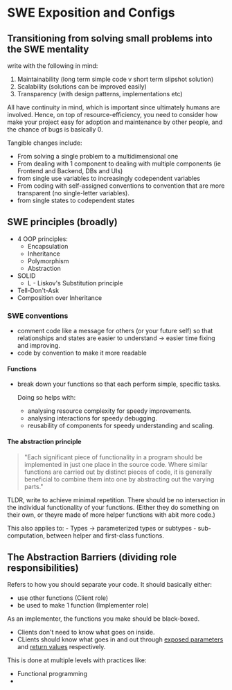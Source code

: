 # SWE Exposition and Configs

## Transitioning from solving small problems into the SWE mentality

write with the following in mind:

1. Maintainability (long term simple code v short term slipshot solution)
2. Scalability (solutions can be improved easily)
3. Transparency (with design patterns, implementations etc)

All have continuity in mind, which is important since ultimately humans are involved. Hence, on top of resource-efficiency, you need to consider how make your project easy for adoption and maintenance by other people, and the chance of bugs is basically 0.

Tangible changes include:

- From solving a single problem to a multidimensional one
- From dealing with 1 component to dealing with multiple components (ie Frontend and Backend, DBs and UIs)
- from single use variables to increasingly codependent variables
- From coding with self-assigned conventions to convention that are more transparent (no single-letter variables).
- from single states to codependent states

## SWE principles (broadly)

- 4 OOP principles:
    - Encapsulation
    - Inheritance
    - Polymorphism
    - Abstraction
- SOLID
    - L - Liskov's Substitution principle
- Tell-Don't-Ask
- Composition over Inheritance

### SWE conventions

- comment code like a message for others (or your future self) so that relationships and states are easier to understand &#8594; easier time fixing and improving.
- code by convention to make it more readable

#### Functions

- break down your functions so that each perform simple, specific tasks. 
  
    Doing so helps with:
    - analysing resource complexity for speedy improvements.
    - analysing interactions for speedy debugging.
    - reusability of components for speedy understanding and scaling.

#### The abstraction principle

> "Each significant piece of functionality in a program should be implemented in just one place in the source code. Where similar functions are carried out by distinct pieces of code, it is generally beneficial to combine them into one by abstracting out the varying parts."

TLDR, write to achieve minimal repetition. There should be no intersection in the individual functionality of your functions. (Either they do something on their own, or theyre made of more helper functions with abit more code.)

This also applies to:
    - Types &#8594; parameterized types or subtypes
    - sub-computation, between helper and first-class functions.

## The Abstraction Barriers (dividing role responsibilities)

Refers to how you should separate your code. It should basically either:

- use other functions (Client role)
- be used to make 1 function (Implementer role)

As an implementer, the functions you make should be black-boxed.

- Clients don't need to know what goes on inside.
- CLients should know what goes in and out through <u>exposed parameters</u> and <u>return values</u> respectively.

This is done at multiple levels with practices like:

- Functional programming
- 



